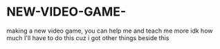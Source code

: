 # NEW-VIDEO-GAME-
making a new video game, you can help me and teach me more idk how much I'll have to do this cuz i got other things beside this
